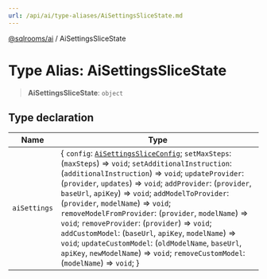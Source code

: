 ```yaml
---
url: /api/ai/type-aliases/AiSettingsSliceState.md
---
```

[@sqlrooms/ai](../index.md) / AiSettingsSliceState

# Type Alias: AiSettingsSliceState

> **AiSettingsSliceState**: `object`

## Type declaration

| Name | Type |
| ------ | ------ |
|  `aiSettings` | { `config`: [`AiSettingsSliceConfig`](AiSettingsSliceConfig.md); `setMaxSteps`: (`maxSteps`) => `void`; `setAdditionalInstruction`: (`additionalInstruction`) => `void`; `updateProvider`: (`provider`, `updates`) => `void`; `addProvider`: (`provider`, `baseUrl`, `apiKey`) => `void`; `addModelToProvider`: (`provider`, `modelName`) => `void`; `removeModelFromProvider`: (`provider`, `modelName`) => `void`; `removeProvider`: (`provider`) => `void`; `addCustomModel`: (`baseUrl`, `apiKey`, `modelName`) => `void`; `updateCustomModel`: (`oldModelName`, `baseUrl`, `apiKey`, `newModelName`) => `void`; `removeCustomModel`: (`modelName`) => `void`; } |
